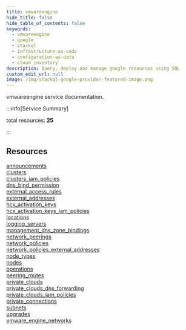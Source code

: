 ```yaml
---
title: vmwareengine
hide_title: false
hide_table_of_contents: false
keywords:
  - vmwareengine
  - google
  - stackql
  - infrastructure-as-code
  - configuration-as-data
  - cloud inventory
description: Query, deploy and manage google resources using SQL
custom_edit_url: null
image: /img/stackql-google-provider-featured-image.png
---
```


vmwareengine service documentation.

:::info[Service Summary]

total resources: __25__  

:::

## Resources
<div class="row">
<div class="providerDocColumn">
<a href="/vmwareengine/announcements/">announcements</a><br />
<a href="/vmwareengine/clusters/">clusters</a><br />
<a href="/vmwareengine/clusters_iam_policies/">clusters_iam_policies</a><br />
<a href="/vmwareengine/dns_bind_permission/">dns_bind_permission</a><br />
<a href="/vmwareengine/external_access_rules/">external_access_rules</a><br />
<a href="/vmwareengine/external_addresses/">external_addresses</a><br />
<a href="/vmwareengine/hcx_activation_keys/">hcx_activation_keys</a><br />
<a href="/vmwareengine/hcx_activation_keys_iam_policies/">hcx_activation_keys_iam_policies</a><br />
<a href="/vmwareengine/locations/">locations</a><br />
<a href="/vmwareengine/logging_servers/">logging_servers</a><br />
<a href="/vmwareengine/management_dns_zone_bindings/">management_dns_zone_bindings</a><br />
<a href="/vmwareengine/network_peerings/">network_peerings</a><br />
<a href="/vmwareengine/network_policies/">network_policies</a>
</div>
<div class="providerDocColumn">
<a href="/vmwareengine/network_policies_external_addresses/">network_policies_external_addresses</a><br />
<a href="/vmwareengine/node_types/">node_types</a><br />
<a href="/vmwareengine/nodes/">nodes</a><br />
<a href="/vmwareengine/operations/">operations</a><br />
<a href="/vmwareengine/peering_routes/">peering_routes</a><br />
<a href="/vmwareengine/private_clouds/">private_clouds</a><br />
<a href="/vmwareengine/private_clouds_dns_forwarding/">private_clouds_dns_forwarding</a><br />
<a href="/vmwareengine/private_clouds_iam_policies/">private_clouds_iam_policies</a><br />
<a href="/vmwareengine/private_connections/">private_connections</a><br />
<a href="/vmwareengine/subnets/">subnets</a><br />
<a href="/vmwareengine/upgrades/">upgrades</a><br />
<a href="/vmwareengine/vmware_engine_networks/">vmware_engine_networks</a>
</div>
</div>